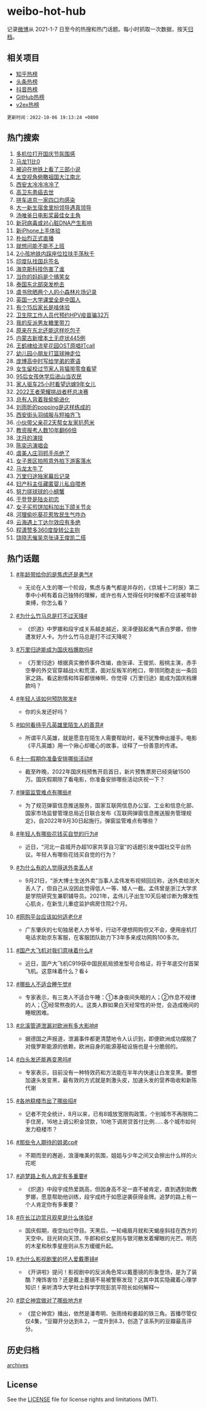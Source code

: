 # weibo-hot-hub

记录[微博](https://www.weibo.com)从 2021-1-7 日至今的热搜和热门话题。每小时抓取一次数据，按天[归档](archives)。

## 相关项目

- [知乎热榜](https://github.com/lonnyzhang423/zhihu-hot-hub)
- [头条热榜](https://github.com/lonnyzhang423/toutiao-hot-hub)
- [抖音热榜](https://github.com/lonnyzhang423/douyin-hot-hub)
- [GitHub热榜](https://github.com/lonnyzhang423/github-hot-hub)
- [v2ex热榜](https://github.com/lonnyzhang423/v2ex-hot-hub)


`更新时间：2022-10-06 19:13:24 +0800`

## 热门搜索

1. [多机位打开国庆节氛围感](https://m.weibo.cn/search?containerid=100103type%3D1%26t%3D10%26q%3D%23%E5%A4%9A%E6%9C%BA%E4%BD%8D%E6%89%93%E5%BC%80%E5%9B%BD%E5%BA%86%E8%8A%82%E6%B0%9B%E5%9B%B4%E6%84%9F%23&stream_entry_id=51&isnewpage=1&extparam=seat%3D1%26filter_type%3Drealtimehot%26pos%3D0%26cate%3D10103%26dgr%3D0%26c_type%3D51%26display_time%3D1665054802%26pre_seqid%3D1665054802340013741194&luicode=10000011&lfid=106003type%253D25%2526t%253D3%2526disable_hot%253D1%2526filter_type%253Drealtimehot)
1. [马龙11比0](https://m.weibo.cn/search?containerid=100103type%3D1%26t%3D10%26q%3D%23%E9%A9%AC%E9%BE%9911%E6%AF%940%23&stream_entry_id=31&isnewpage=1&extparam=seat%3D1%26filter_type%3Drealtimehot%26c_type%3D31%26cate%3D0%26flag%3D0%26realpos%3D1%26dgr%3D0%26pos%3D0%26q%3D%2523%25E9%25A9%25AC%25E9%25BE%259911%25E6%25AF%25940%2523%26band_rank%3D1%26lcate%3D5001%26display_time%3D1665054802%26pre_seqid%3D1665054802340013741194&luicode=10000011&lfid=106003type%253D25%2526t%253D3%2526disable_hot%253D1%2526filter_type%253Drealtimehot)
1. [被迫在地铁上看了三部小说](https://m.weibo.cn/search?containerid=100103type%3D1%26t%3D10%26q%3D%23%E8%A2%AB%E8%BF%AB%E5%9C%A8%E5%9C%B0%E9%93%81%E4%B8%8A%E7%9C%8B%E4%BA%86%E4%B8%89%E9%83%A8%E5%B0%8F%E8%AF%B4%23&stream_entry_id=31&isnewpage=1&extparam=seat%3D1%26filter_type%3Drealtimehot%26c_type%3D31%26cate%3D0%26flag%3D0%26realpos%3D2%26dgr%3D0%26pos%3D1%26q%3D%2523%25E8%25A2%25AB%25E8%25BF%25AB%25E5%259C%25A8%25E5%259C%25B0%25E9%2593%2581%25E4%25B8%258A%25E7%259C%258B%25E4%25BA%2586%25E4%25B8%2589%25E9%2583%25A8%25E5%25B0%258F%25E8%25AF%25B4%2523%26band_rank%3D2%26lcate%3D5001%26display_time%3D1665054802%26pre_seqid%3D1665054802340013741194&luicode=10000011&lfid=106003type%253D25%2526t%253D3%2526disable_hot%253D1%2526filter_type%253Drealtimehot)
1. [太空视角俯瞰祖国大江南北](https://m.weibo.cn/search?containerid=100103type%3D1%26t%3D10%26q%3D%23%E5%A4%AA%E7%A9%BA%E8%A7%86%E8%A7%92%E4%BF%AF%E7%9E%B0%E7%A5%96%E5%9B%BD%E5%A4%A7%E6%B1%9F%E5%8D%97%E5%8C%97%23&stream_entry_id=31&isnewpage=1&extparam=seat%3D1%26filter_type%3Drealtimehot%26c_type%3D31%26cate%3D0%26flag%3D0%26realpos%3D3%26dgr%3D0%26pos%3D2%26q%3D%2523%25E5%25A4%25AA%25E7%25A9%25BA%25E8%25A7%2586%25E8%25A7%2592%25E4%25BF%25AF%25E7%259E%25B0%25E7%25A5%2596%25E5%259B%25BD%25E5%25A4%25A7%25E6%25B1%259F%25E5%258D%2597%25E5%258C%2597%2523%26band_rank%3D3%26lcate%3D5001%26display_time%3D1665054802%26pre_seqid%3D1665054802340013741194&luicode=10000011&lfid=106003type%253D25%2526t%253D3%2526disable_hot%253D1%2526filter_type%253Drealtimehot)
1. [西安太冷冷冷冷了](https://m.weibo.cn/search?containerid=100103type%3D1%26t%3D10%26q%3D%23%E8%A5%BF%E5%AE%89%E5%A4%AA%E5%86%B7%E5%86%B7%E5%86%B7%E5%86%B7%E4%BA%86%23&stream_entry_id=31&isnewpage=1&extparam=seat%3D1%26filter_type%3Drealtimehot%26c_type%3D31%26cate%3D0%26flag%3D0%26realpos%3D4%26dgr%3D0%26pos%3D3%26q%3D%2523%25E8%25A5%25BF%25E5%25AE%2589%25E5%25A4%25AA%25E5%2586%25B7%25E5%2586%25B7%25E5%2586%25B7%25E5%2586%25B7%25E4%25BA%2586%2523%26band_rank%3D4%26lcate%3D5001%26display_time%3D1665054802%26pre_seqid%3D1665054802340013741194&luicode=10000011&lfid=106003type%253D25%2526t%253D3%2526disable_hot%253D1%2526filter_type%253Drealtimehot)
1. [高卫东患癌去世](https://m.weibo.cn/search?containerid=100103type%3D1%26t%3D10%26q%3D%23%E9%AB%98%E5%8D%AB%E4%B8%9C%E6%82%A3%E7%99%8C%E5%8E%BB%E4%B8%96%23&stream_entry_id=31&isnewpage=1&extparam=seat%3D1%26filter_type%3Drealtimehot%26c_type%3D31%26cate%3D0%26flag%3D1%26realpos%3D5%26dgr%3D0%26pos%3D4%26q%3D%2523%25E9%25AB%2598%25E5%258D%25AB%25E4%25B8%259C%25E6%2582%25A3%25E7%2599%258C%25E5%258E%25BB%25E4%25B8%2596%2523%26band_rank%3D5%26lcate%3D5001%26display_time%3D1665054802%26pre_seqid%3D1665054802340013741194&luicode=10000011&lfid=106003type%253D25%2526t%253D3%2526disable_hot%253D1%2526filter_type%253Drealtimehot)
1. [拼车进京一家四口均感染](https://m.weibo.cn/search?containerid=100103type%3D1%26t%3D10%26q%3D%23%E6%8B%BC%E8%BD%A6%E8%BF%9B%E4%BA%AC%E4%B8%80%E5%AE%B6%E5%9B%9B%E5%8F%A3%E5%9D%87%E6%84%9F%E6%9F%93%23&stream_entry_id=31&isnewpage=1&extparam=seat%3D1%26filter_type%3Drealtimehot%26c_type%3D31%26cate%3D0%26flag%3D0%26realpos%3D6%26dgr%3D0%26pos%3D5%26q%3D%2523%25E6%258B%25BC%25E8%25BD%25A6%25E8%25BF%259B%25E4%25BA%25AC%25E4%25B8%2580%25E5%25AE%25B6%25E5%259B%259B%25E5%258F%25A3%25E5%259D%2587%25E6%2584%259F%25E6%259F%2593%2523%26band_rank%3D6%26lcate%3D5001%26display_time%3D1665054802%26pre_seqid%3D1665054802340013741194&luicode=10000011&lfid=106003type%253D25%2526t%253D3%2526disable_hot%253D1%2526filter_type%253Drealtimehot)
1. [大一新生宿舍里扮领导遇真领导](https://m.weibo.cn/search?containerid=100103type%3D1%26t%3D10%26q%3D%23%E5%A4%A7%E4%B8%80%E6%96%B0%E7%94%9F%E5%AE%BF%E8%88%8D%E9%87%8C%E6%89%AE%E9%A2%86%E5%AF%BC%E9%81%87%E7%9C%9F%E9%A2%86%E5%AF%BC%23&stream_entry_id=31&isnewpage=1&extparam=seat%3D1%26filter_type%3Drealtimehot%26c_type%3D31%26cate%3D0%26flag%3D0%26realpos%3D7%26dgr%3D0%26pos%3D6%26q%3D%2523%25E5%25A4%25A7%25E4%25B8%2580%25E6%2596%25B0%25E7%2594%259F%25E5%25AE%25BF%25E8%2588%258D%25E9%2587%258C%25E6%2589%25AE%25E9%25A2%2586%25E5%25AF%25BC%25E9%2581%2587%25E7%259C%259F%25E9%25A2%2586%25E5%25AF%25BC%2523%26band_rank%3D7%26lcate%3D5001%26display_time%3D1665054802%26pre_seqid%3D1665054802340013741194&luicode=10000011&lfid=106003type%253D25%2526t%253D3%2526disable_hot%253D1%2526filter_type%253Drealtimehot)
1. [汤唯釜日电影奖最佳女主角](https://m.weibo.cn/search?containerid=100103type%3D1%26t%3D10%26q%3D%23%E6%B1%A4%E5%94%AF%E9%87%9C%E6%97%A5%E7%94%B5%E5%BD%B1%E5%A5%96%E6%9C%80%E4%BD%B3%E5%A5%B3%E4%B8%BB%E8%A7%92%23&stream_entry_id=31&isnewpage=1&extparam=seat%3D1%26filter_type%3Drealtimehot%26c_type%3D31%26cate%3D0%26flag%3D1%26realpos%3D8%26dgr%3D0%26pos%3D7%26q%3D%2523%25E6%25B1%25A4%25E5%2594%25AF%25E9%2587%259C%25E6%2597%25A5%25E7%2594%25B5%25E5%25BD%25B1%25E5%25A5%2596%25E6%259C%2580%25E4%25BD%25B3%25E5%25A5%25B3%25E4%25B8%25BB%25E8%25A7%2592%2523%26band_rank%3D8%26lcate%3D5001%26display_time%3D1665054802%26pre_seqid%3D1665054802340013741194&luicode=10000011&lfid=106003type%253D25%2526t%253D3%2526disable_hot%253D1%2526filter_type%253Drealtimehot)
1. [新冠病毒或对心脏DNA产生影响](https://m.weibo.cn/search?containerid=100103type%3D1%26t%3D10%26q%3D%23%E6%96%B0%E5%86%A0%E7%97%85%E6%AF%92%E6%88%96%E5%AF%B9%E5%BF%83%E8%84%8FDNA%E4%BA%A7%E7%94%9F%E5%BD%B1%E5%93%8D%23&stream_entry_id=31&isnewpage=1&extparam=seat%3D1%26filter_type%3Drealtimehot%26c_type%3D31%26cate%3D0%26flag%3D2%26realpos%3D9%26dgr%3D0%26pos%3D8%26q%3D%2523%25E6%2596%25B0%25E5%2586%25A0%25E7%2597%2585%25E6%25AF%2592%25E6%2588%2596%25E5%25AF%25B9%25E5%25BF%2583%25E8%2584%258FDNA%25E4%25BA%25A7%25E7%2594%259F%25E5%25BD%25B1%25E5%2593%258D%2523%26band_rank%3D9%26lcate%3D5001%26display_time%3D1665054802%26pre_seqid%3D1665054802340013741194&luicode=10000011&lfid=106003type%253D25%2526t%253D3%2526disable_hot%253D1%2526filter_type%253Drealtimehot)
1. [新iPhone上手体验](https://m.weibo.cn/search?containerid=100103type%3D1%26t%3D10%26q%3D%E6%96%B0iPhone%E4%B8%8A%E6%89%8B%E4%BD%93%E9%AA%8C&stream_entry_id=31&isnewpage=1&extparam=seat%3D1%26filter_type%3Drealtimehot%26c_type%3D31%26cate%3D0%26flag%3D0%26realpos%3D10%26dgr%3D0%26pos%3D9%26q%3D%25E6%2596%25B0iPhone%25E4%25B8%258A%25E6%2589%258B%25E4%25BD%2593%25E9%25AA%258C%26band_rank%3D10%26lcate%3D5001%26display_time%3D1665054802%26pre_seqid%3D1665054802340013741194&luicode=10000011&lfid=106003type%253D25%2526t%253D3%2526disable_hot%253D1%2526filter_type%253Drealtimehot)
1. [朴灿烈正式直播](https://m.weibo.cn/search?containerid=100103type%3D1%26t%3D10%26q%3D%23%E6%9C%B4%E7%81%BF%E7%83%88%E6%AD%A3%E5%BC%8F%E7%9B%B4%E6%92%AD%23&stream_entry_id=31&isnewpage=1&extparam=seat%3D1%26filter_type%3Drealtimehot%26c_type%3D31%26cate%3D0%26flag%3D1%26realpos%3D11%26dgr%3D0%26pos%3D10%26q%3D%2523%25E6%259C%25B4%25E7%2581%25BF%25E7%2583%2588%25E6%25AD%25A3%25E5%25BC%258F%25E7%259B%25B4%25E6%2592%25AD%2523%26band_rank%3D11%26lcate%3D5001%26display_time%3D1665054802%26pre_seqid%3D1665054802340013741194&luicode=10000011&lfid=106003type%253D25%2526t%253D3%2526disable_hot%253D1%2526filter_type%253Drealtimehot)
1. [就想问能不能不上班](https://m.weibo.cn/search?containerid=100103type%3D1%26t%3D10%26q%3D%23%E5%B0%B1%E6%83%B3%E9%97%AE%E8%83%BD%E4%B8%8D%E8%83%BD%E4%B8%8D%E4%B8%8A%E7%8F%AD%23&stream_entry_id=31&isnewpage=1&extparam=seat%3D1%26filter_type%3Drealtimehot%26c_type%3D31%26cate%3D0%26flag%3D1%26realpos%3D12%26dgr%3D0%26pos%3D11%26q%3D%2523%25E5%25B0%25B1%25E6%2583%25B3%25E9%2597%25AE%25E8%2583%25BD%25E4%25B8%258D%25E8%2583%25BD%25E4%25B8%258D%25E4%25B8%258A%25E7%258F%25AD%2523%26band_rank%3D12%26lcate%3D5001%26display_time%3D1665054802%26pre_seqid%3D1665054802340013741194&luicode=10000011&lfid=106003type%253D25%2526t%253D3%2526disable_hot%253D1%2526filter_type%253Drealtimehot)
1. [2小孩地铁内踩座位拉扶手荡秋千](https://m.weibo.cn/search?containerid=100103type%3D1%26t%3D10%26q%3D%232%E5%B0%8F%E5%AD%A9%E5%9C%B0%E9%93%81%E5%86%85%E8%B8%A9%E5%BA%A7%E4%BD%8D%E6%8B%89%E6%89%B6%E6%89%8B%E8%8D%A1%E7%A7%8B%E5%8D%83%23&stream_entry_id=31&isnewpage=1&extparam=seat%3D1%26filter_type%3Drealtimehot%26c_type%3D31%26cate%3D0%26flag%3D1%26realpos%3D13%26dgr%3D0%26pos%3D12%26q%3D%25232%25E5%25B0%258F%25E5%25AD%25A9%25E5%259C%25B0%25E9%2593%2581%25E5%2586%2585%25E8%25B8%25A9%25E5%25BA%25A7%25E4%25BD%258D%25E6%258B%2589%25E6%2589%25B6%25E6%2589%258B%25E8%258D%25A1%25E7%25A7%258B%25E5%258D%2583%2523%26band_rank%3D13%26lcate%3D5001%26display_time%3D1665054802%26pre_seqid%3D1665054802340013741194&luicode=10000011&lfid=106003type%253D25%2526t%253D3%2526disable_hot%253D1%2526filter_type%253Drealtimehot)
1. [印度队找国乒签名](https://m.weibo.cn/search?containerid=100103type%3D1%26t%3D10%26q%3D%23%E5%8D%B0%E5%BA%A6%E9%98%9F%E6%89%BE%E5%9B%BD%E4%B9%92%E7%AD%BE%E5%90%8D%23&stream_entry_id=31&isnewpage=1&extparam=seat%3D1%26filter_type%3Drealtimehot%26c_type%3D31%26cate%3D0%26flag%3D0%26realpos%3D14%26dgr%3D0%26pos%3D13%26q%3D%2523%25E5%258D%25B0%25E5%25BA%25A6%25E9%2598%259F%25E6%2589%25BE%25E5%259B%25BD%25E4%25B9%2592%25E7%25AD%25BE%25E5%2590%258D%2523%26band_rank%3D14%26lcate%3D5001%26display_time%3D1665054802%26pre_seqid%3D1665054802340013741194&luicode=10000011&lfid=106003type%253D25%2526t%253D3%2526disable_hot%253D1%2526filter_type%253Drealtimehot)
1. [海克斯科技伤害了谁](https://m.weibo.cn/search?containerid=100103type%3D1%26t%3D10%26q%3D%23%E6%B5%B7%E5%85%8B%E6%96%AF%E7%A7%91%E6%8A%80%E4%BC%A4%E5%AE%B3%E4%BA%86%E8%B0%81%23&stream_entry_id=31&isnewpage=1&extparam=seat%3D1%26filter_type%3Drealtimehot%26c_type%3D31%26cate%3D0%26flag%3D0%26realpos%3D15%26dgr%3D0%26pos%3D14%26q%3D%2523%25E6%25B5%25B7%25E5%2585%258B%25E6%2596%25AF%25E7%25A7%2591%25E6%258A%2580%25E4%25BC%25A4%25E5%25AE%25B3%25E4%25BA%2586%25E8%25B0%2581%2523%26band_rank%3D15%26lcate%3D5001%26display_time%3D1665054802%26pre_seqid%3D1665054802340013741194&luicode=10000011&lfid=106003type%253D25%2526t%253D3%2526disable_hot%253D1%2526filter_type%253Drealtimehot)
1. [当你的妈妈是个搞笑女](https://m.weibo.cn/search?containerid=100103type%3D1%26t%3D10%26q%3D%23%E5%BD%93%E4%BD%A0%E7%9A%84%E5%A6%88%E5%A6%88%E6%98%AF%E4%B8%AA%E6%90%9E%E7%AC%91%E5%A5%B3%23&stream_entry_id=31&isnewpage=1&extparam=seat%3D1%26filter_type%3Drealtimehot%26c_type%3D31%26cate%3D0%26flag%3D1%26realpos%3D16%26dgr%3D0%26pos%3D15%26q%3D%2523%25E5%25BD%2593%25E4%25BD%25A0%25E7%259A%2584%25E5%25A6%2588%25E5%25A6%2588%25E6%2598%25AF%25E4%25B8%25AA%25E6%2590%259E%25E7%25AC%2591%25E5%25A5%25B3%2523%26band_rank%3D16%26lcate%3D5001%26display_time%3D1665054802%26pre_seqid%3D1665054802340013741194&luicode=10000011&lfid=106003type%253D25%2526t%253D3%2526disable_hot%253D1%2526filter_type%253Drealtimehot)
1. [泰国东北部突发枪击](https://m.weibo.cn/search?containerid=100103type%3D1%26t%3D10%26q%3D%23%E6%B3%B0%E5%9B%BD%E4%B8%9C%E5%8C%97%E9%83%A8%E7%AA%81%E5%8F%91%E6%9E%AA%E5%87%BB%23&stream_entry_id=31&isnewpage=1&extparam=seat%3D1%26filter_type%3Drealtimehot%26c_type%3D31%26cate%3D0%26flag%3D0%26realpos%3D17%26dgr%3D0%26pos%3D16%26q%3D%2523%25E6%25B3%25B0%25E5%259B%25BD%25E4%25B8%259C%25E5%258C%2597%25E9%2583%25A8%25E7%25AA%2581%25E5%258F%2591%25E6%259E%25AA%25E5%2587%25BB%2523%26band_rank%3D17%26lcate%3D5001%26display_time%3D1665054802%26pre_seqid%3D1665054802340013741194&luicode=10000011&lfid=106003type%253D25%2526t%253D3%2526disable_hot%253D1%2526filter_type%253Drealtimehot)
1. [虞书欣晒两个人的小森林片场记录](https://m.weibo.cn/search?containerid=100103type%3D1%26t%3D10%26q%3D%23%E8%99%9E%E4%B9%A6%E6%AC%A3%E6%99%92%E4%B8%A4%E4%B8%AA%E4%BA%BA%E7%9A%84%E5%B0%8F%E6%A3%AE%E6%9E%97%E7%89%87%E5%9C%BA%E8%AE%B0%E5%BD%95%23&stream_entry_id=31&isnewpage=1&extparam=seat%3D1%26filter_type%3Drealtimehot%26c_type%3D31%26cate%3D0%26flag%3D0%26realpos%3D18%26dgr%3D0%26pos%3D17%26q%3D%2523%25E8%2599%259E%25E4%25B9%25A6%25E6%25AC%25A3%25E6%2599%2592%25E4%25B8%25A4%25E4%25B8%25AA%25E4%25BA%25BA%25E7%259A%2584%25E5%25B0%258F%25E6%25A3%25AE%25E6%259E%2597%25E7%2589%2587%25E5%259C%25BA%25E8%25AE%25B0%25E5%25BD%2595%2523%26band_rank%3D18%26lcate%3D5001%26display_time%3D1665054802%26pre_seqid%3D1665054802340013741194&luicode=10000011&lfid=106003type%253D25%2526t%253D3%2526disable_hot%253D1%2526filter_type%253Drealtimehot)
1. [英国一大学课堂全是中国人](https://m.weibo.cn/search?containerid=100103type%3D1%26t%3D10%26q%3D%23%E8%8B%B1%E5%9B%BD%E4%B8%80%E5%A4%A7%E5%AD%A6%E8%AF%BE%E5%A0%82%E5%85%A8%E6%98%AF%E4%B8%AD%E5%9B%BD%E4%BA%BA%23&stream_entry_id=31&isnewpage=1&extparam=seat%3D1%26filter_type%3Drealtimehot%26c_type%3D31%26cate%3D0%26flag%3D0%26realpos%3D19%26dgr%3D0%26pos%3D18%26q%3D%2523%25E8%258B%25B1%25E5%259B%25BD%25E4%25B8%2580%25E5%25A4%25A7%25E5%25AD%25A6%25E8%25AF%25BE%25E5%25A0%2582%25E5%2585%25A8%25E6%2598%25AF%25E4%25B8%25AD%25E5%259B%25BD%25E4%25BA%25BA%2523%26band_rank%3D19%26lcate%3D5001%26display_time%3D1665054802%26pre_seqid%3D1665054802340013741194&luicode=10000011&lfid=106003type%253D25%2526t%253D3%2526disable_hot%253D1%2526filter_type%253Drealtimehot)
1. [有个15后家长是啥体验](https://m.weibo.cn/search?containerid=100103type%3D1%26t%3D10%26q%3D%23%E6%9C%89%E4%B8%AA15%E5%90%8E%E5%AE%B6%E9%95%BF%E6%98%AF%E5%95%A5%E4%BD%93%E9%AA%8C%23&stream_entry_id=31&isnewpage=1&extparam=seat%3D1%26filter_type%3Drealtimehot%26c_type%3D31%26cate%3D0%26flag%3D0%26realpos%3D20%26dgr%3D0%26pos%3D19%26q%3D%2523%25E6%259C%2589%25E4%25B8%25AA15%25E5%2590%258E%25E5%25AE%25B6%25E9%2595%25BF%25E6%2598%25AF%25E5%2595%25A5%25E4%25BD%2593%25E9%25AA%258C%2523%26band_rank%3D20%26lcate%3D5001%26display_time%3D1665054802%26pre_seqid%3D1665054802340013741194&luicode=10000011&lfid=106003type%253D25%2526t%253D3%2526disable_hot%253D1%2526filter_type%253Drealtimehot)
1. [卫生院工作人员代预约HPV疫苗骗32万](https://m.weibo.cn/search?containerid=100103type%3D1%26t%3D10%26q%3D%23%E5%8D%AB%E7%94%9F%E9%99%A2%E5%B7%A5%E4%BD%9C%E4%BA%BA%E5%91%98%E4%BB%A3%E9%A2%84%E7%BA%A6HPV%E7%96%AB%E8%8B%97%E9%AA%9732%E4%B8%87%23&stream_entry_id=31&isnewpage=1&extparam=seat%3D1%26filter_type%3Drealtimehot%26c_type%3D31%26cate%3D0%26flag%3D1%26realpos%3D21%26dgr%3D0%26pos%3D20%26q%3D%2523%25E5%258D%25AB%25E7%2594%259F%25E9%2599%25A2%25E5%25B7%25A5%25E4%25BD%259C%25E4%25BA%25BA%25E5%2591%2598%25E4%25BB%25A3%25E9%25A2%2584%25E7%25BA%25A6HPV%25E7%2596%25AB%25E8%258B%2597%25E9%25AA%259732%25E4%25B8%2587%2523%26band_rank%3D21%26lcate%3D5001%26display_time%3D1665054802%26pre_seqid%3D1665054802340013741194&luicode=10000011&lfid=106003type%253D25%2526t%253D3%2526disable_hot%253D1%2526filter_type%253Drealtimehot)
1. [我的反派男友糖里带刀](https://m.weibo.cn/search?containerid=100103type%3D1%26t%3D10%26q%3D%23%E6%88%91%E7%9A%84%E5%8F%8D%E6%B4%BE%E7%94%B7%E5%8F%8B%E7%B3%96%E9%87%8C%E5%B8%A6%E5%88%80%23&stream_entry_id=31&isnewpage=1&extparam=seat%3D1%26filter_type%3Drealtimehot%26c_type%3D31%26cate%3D0%26flag%3D1%26realpos%3D22%26dgr%3D0%26pos%3D21%26q%3D%2523%25E6%2588%2591%25E7%259A%2584%25E5%258F%258D%25E6%25B4%25BE%25E7%2594%25B7%25E5%258F%258B%25E7%25B3%2596%25E9%2587%258C%25E5%25B8%25A6%25E5%2588%2580%2523%26band_rank%3D22%26lcate%3D5001%26display_time%3D1665054802%26pre_seqid%3D1665054802340013741194&luicode=10000011&lfid=106003type%253D25%2526t%253D3%2526disable_hot%253D1%2526filter_type%253Drealtimehot)
1. [原来在东北还能这样吃包子](https://m.weibo.cn/search?containerid=100103type%3D1%26t%3D10%26q%3D%23%E5%8E%9F%E6%9D%A5%E5%9C%A8%E4%B8%9C%E5%8C%97%E8%BF%98%E8%83%BD%E8%BF%99%E6%A0%B7%E5%90%83%E5%8C%85%E5%AD%90%23&stream_entry_id=31&isnewpage=1&extparam=seat%3D1%26filter_type%3Drealtimehot%26c_type%3D31%26cate%3D0%26flag%3D1%26realpos%3D23%26dgr%3D0%26pos%3D22%26q%3D%2523%25E5%258E%259F%25E6%259D%25A5%25E5%259C%25A8%25E4%25B8%259C%25E5%258C%2597%25E8%25BF%2598%25E8%2583%25BD%25E8%25BF%2599%25E6%25A0%25B7%25E5%2590%2583%25E5%258C%2585%25E5%25AD%2590%2523%26band_rank%3D23%26lcate%3D5001%26display_time%3D1665054802%26pre_seqid%3D1665054802340013741194&luicode=10000011&lfid=106003type%253D25%2526t%253D3%2526disable_hot%253D1%2526filter_type%253Drealtimehot)
1. [内蒙古新增本土无症状445例](https://m.weibo.cn/search?containerid=100103type%3D1%26t%3D10%26q%3D%23%E5%86%85%E8%92%99%E5%8F%A4%E6%96%B0%E5%A2%9E%E6%9C%AC%E5%9C%9F%E6%97%A0%E7%97%87%E7%8A%B6445%E4%BE%8B%23&stream_entry_id=31&isnewpage=1&extparam=seat%3D1%26filter_type%3Drealtimehot%26c_type%3D31%26cate%3D0%26flag%3D0%26realpos%3D24%26dgr%3D0%26pos%3D23%26q%3D%2523%25E5%2586%2585%25E8%2592%2599%25E5%258F%25A4%25E6%2596%25B0%25E5%25A2%259E%25E6%259C%25AC%25E5%259C%259F%25E6%2597%25A0%25E7%2597%2587%25E7%258A%25B6445%25E4%25BE%258B%2523%26band_rank%3D24%26lcate%3D5001%26display_time%3D1665054802%26pre_seqid%3D1665054802340013741194&luicode=10000011&lfid=106003type%253D25%2526t%253D3%2526disable_hot%253D1%2526filter_type%253Drealtimehot)
1. [王鹤棣给流星花园OST原唱打call](https://m.weibo.cn/search?containerid=100103type%3D1%26t%3D10%26q%3D%23%E7%8E%8B%E9%B9%A4%E6%A3%A3%E7%BB%99%E6%B5%81%E6%98%9F%E8%8A%B1%E5%9B%ADOST%E5%8E%9F%E5%94%B1%E6%89%93call%23&stream_entry_id=31&isnewpage=1&extparam=seat%3D1%26filter_type%3Drealtimehot%26c_type%3D31%26cate%3D0%26flag%3D0%26realpos%3D25%26dgr%3D0%26pos%3D24%26q%3D%2523%25E7%258E%258B%25E9%25B9%25A4%25E6%25A3%25A3%25E7%25BB%2599%25E6%25B5%2581%25E6%2598%259F%25E8%258A%25B1%25E5%259B%25ADOST%25E5%258E%259F%25E5%2594%25B1%25E6%2589%2593call%2523%26band_rank%3D25%26lcate%3D5001%26display_time%3D1665054802%26pre_seqid%3D1665054802340013741194&luicode=10000011&lfid=106003type%253D25%2526t%253D3%2526disable_hot%253D1%2526filter_type%253Drealtimehot)
1. [幼儿园小朋友打篮球神走位](https://m.weibo.cn/search?containerid=100103type%3D1%26t%3D10%26q%3D%23%E5%B9%BC%E5%84%BF%E5%9B%AD%E5%B0%8F%E6%9C%8B%E5%8F%8B%E6%89%93%E7%AF%AE%E7%90%83%E7%A5%9E%E8%B5%B0%E4%BD%8D%23&stream_entry_id=31&isnewpage=1&extparam=seat%3D1%26filter_type%3Drealtimehot%26c_type%3D31%26cate%3D0%26flag%3D1%26realpos%3D26%26dgr%3D0%26pos%3D25%26q%3D%2523%25E5%25B9%25BC%25E5%2584%25BF%25E5%259B%25AD%25E5%25B0%258F%25E6%259C%258B%25E5%258F%258B%25E6%2589%2593%25E7%25AF%25AE%25E7%2590%2583%25E7%25A5%259E%25E8%25B5%25B0%25E4%25BD%258D%2523%26band_rank%3D26%26lcate%3D5001%26display_time%3D1665054802%26pre_seqid%3D1665054802340013741194&luicode=10000011&lfid=106003type%253D25%2526t%253D3%2526disable_hot%253D1%2526filter_type%253Drealtimehot)
1. [庞博高中时写给学弟的寄语](https://m.weibo.cn/search?containerid=100103type%3D1%26t%3D10%26q%3D%23%E5%BA%9E%E5%8D%9A%E9%AB%98%E4%B8%AD%E6%97%B6%E5%86%99%E7%BB%99%E5%AD%A6%E5%BC%9F%E7%9A%84%E5%AF%84%E8%AF%AD%23&stream_entry_id=31&isnewpage=1&extparam=seat%3D1%26filter_type%3Drealtimehot%26c_type%3D31%26cate%3D0%26flag%3D0%26realpos%3D27%26dgr%3D0%26pos%3D26%26q%3D%2523%25E5%25BA%259E%25E5%258D%259A%25E9%25AB%2598%25E4%25B8%25AD%25E6%2597%25B6%25E5%2586%2599%25E7%25BB%2599%25E5%25AD%25A6%25E5%25BC%259F%25E7%259A%2584%25E5%25AF%2584%25E8%25AF%25AD%2523%26band_rank%3D27%26lcate%3D5001%26display_time%3D1665054802%26pre_seqid%3D1665054802340013741194&luicode=10000011&lfid=106003type%253D25%2526t%253D3%2526disable_hot%253D1%2526filter_type%253Drealtimehot)
1. [女生留校过节家人背猫带零食看望](https://m.weibo.cn/search?containerid=100103type%3D1%26t%3D10%26q%3D%23%E5%A5%B3%E7%94%9F%E7%95%99%E6%A0%A1%E8%BF%87%E8%8A%82%E5%AE%B6%E4%BA%BA%E8%83%8C%E7%8C%AB%E5%B8%A6%E9%9B%B6%E9%A3%9F%E7%9C%8B%E6%9C%9B%23&stream_entry_id=31&isnewpage=1&extparam=seat%3D1%26filter_type%3Drealtimehot%26c_type%3D31%26cate%3D0%26flag%3D0%26realpos%3D28%26dgr%3D0%26pos%3D27%26q%3D%2523%25E5%25A5%25B3%25E7%2594%259F%25E7%2595%2599%25E6%25A0%25A1%25E8%25BF%2587%25E8%258A%2582%25E5%25AE%25B6%25E4%25BA%25BA%25E8%2583%258C%25E7%258C%25AB%25E5%25B8%25A6%25E9%259B%25B6%25E9%25A3%259F%25E7%259C%258B%25E6%259C%259B%2523%26band_rank%3D28%26lcate%3D5001%26display_time%3D1665054802%26pre_seqid%3D1665054802340013741194&luicode=10000011&lfid=106003type%253D25%2526t%253D3%2526disable_hot%253D1%2526filter_type%253Drealtimehot)
1. [95后女孩休学后进山当农民](https://m.weibo.cn/search?containerid=100103type%3D1%26t%3D10%26q%3D%2395%E5%90%8E%E5%A5%B3%E5%AD%A9%E4%BC%91%E5%AD%A6%E5%90%8E%E8%BF%9B%E5%B1%B1%E5%BD%93%E5%86%9C%E6%B0%91%23&stream_entry_id=31&isnewpage=1&extparam=seat%3D1%26filter_type%3Drealtimehot%26c_type%3D31%26cate%3D0%26flag%3D0%26realpos%3D29%26dgr%3D0%26pos%3D28%26q%3D%252395%25E5%2590%258E%25E5%25A5%25B3%25E5%25AD%25A9%25E4%25BC%2591%25E5%25AD%25A6%25E5%2590%258E%25E8%25BF%259B%25E5%25B1%25B1%25E5%25BD%2593%25E5%2586%259C%25E6%25B0%2591%2523%26band_rank%3D29%26lcate%3D5001%26display_time%3D1665054802%26pre_seqid%3D1665054802340013741194&luicode=10000011&lfid=106003type%253D25%2526t%253D3%2526disable_hot%253D1%2526filter_type%253Drealtimehot)
1. [家人驱车25小时看望远嫁9年女儿](https://m.weibo.cn/search?containerid=100103type%3D1%26t%3D10%26q%3D%23%E5%AE%B6%E4%BA%BA%E9%A9%B1%E8%BD%A625%E5%B0%8F%E6%97%B6%E7%9C%8B%E6%9C%9B%E8%BF%9C%E5%AB%819%E5%B9%B4%E5%A5%B3%E5%84%BF%23&stream_entry_id=31&isnewpage=1&extparam=seat%3D1%26filter_type%3Drealtimehot%26c_type%3D31%26cate%3D0%26flag%3D1%26realpos%3D30%26dgr%3D0%26pos%3D29%26q%3D%2523%25E5%25AE%25B6%25E4%25BA%25BA%25E9%25A9%25B1%25E8%25BD%25A625%25E5%25B0%258F%25E6%2597%25B6%25E7%259C%258B%25E6%259C%259B%25E8%25BF%259C%25E5%25AB%25819%25E5%25B9%25B4%25E5%25A5%25B3%25E5%2584%25BF%2523%26band_rank%3D30%26lcate%3D5001%26display_time%3D1665054802%26pre_seqid%3D1665054802340013741194&luicode=10000011&lfid=106003type%253D25%2526t%253D3%2526disable_hot%253D1%2526filter_type%253Drealtimehot)
1. [2022王者荣耀挑战者杯总决赛](https://m.weibo.cn/search?containerid=100103type%3D1%26t%3D10%26q%3D%232022%E7%8E%8B%E8%80%85%E8%8D%A3%E8%80%80%E6%8C%91%E6%88%98%E8%80%85%E6%9D%AF%E6%80%BB%E5%86%B3%E8%B5%9B%23&stream_entry_id=31&isnewpage=1&extparam=seat%3D1%26filter_type%3Drealtimehot%26c_type%3D31%26cate%3D0%26flag%3D0%26realpos%3D31%26dgr%3D0%26pos%3D30%26q%3D%25232022%25E7%258E%258B%25E8%2580%2585%25E8%258D%25A3%25E8%2580%2580%25E6%258C%2591%25E6%2588%2598%25E8%2580%2585%25E6%259D%25AF%25E6%2580%25BB%25E5%2586%25B3%25E8%25B5%259B%2523%26band_rank%3D31%26lcate%3D5001%26display_time%3D1665054802%26pre_seqid%3D1665054802340013741194&luicode=10000011&lfid=106003type%253D25%2526t%253D3%2526disable_hot%253D1%2526filter_type%253Drealtimehot)
1. [总有人背着我偷偷进化](https://m.weibo.cn/search?containerid=100103type%3D1%26t%3D10%26q%3D%23%E6%80%BB%E6%9C%89%E4%BA%BA%E8%83%8C%E7%9D%80%E6%88%91%E5%81%B7%E5%81%B7%E8%BF%9B%E5%8C%96%23&stream_entry_id=31&isnewpage=1&extparam=seat%3D1%26filter_type%3Drealtimehot%26c_type%3D31%26cate%3D0%26flag%3D1%26realpos%3D32%26dgr%3D0%26pos%3D31%26q%3D%2523%25E6%2580%25BB%25E6%259C%2589%25E4%25BA%25BA%25E8%2583%258C%25E7%259D%2580%25E6%2588%2591%25E5%2581%25B7%25E5%2581%25B7%25E8%25BF%259B%25E5%258C%2596%2523%26band_rank%3D32%26lcate%3D5001%26display_time%3D1665054802%26pre_seqid%3D1665054802340013741194&luicode=10000011&lfid=106003type%253D25%2526t%253D3%2526disable_hot%253D1%2526filter_type%253Drealtimehot)
1. [刘雨昕的popping是这样练成的](https://m.weibo.cn/search?containerid=100103type%3D1%26t%3D10%26q%3D%23%E5%88%98%E9%9B%A8%E6%98%95%E7%9A%84popping%E6%98%AF%E8%BF%99%E6%A0%B7%E7%BB%83%E6%88%90%E7%9A%84%23&stream_entry_id=31&isnewpage=1&extparam=seat%3D1%26filter_type%3Drealtimehot%26c_type%3D31%26cate%3D0%26flag%3D1%26realpos%3D33%26dgr%3D0%26pos%3D32%26q%3D%2523%25E5%2588%2598%25E9%259B%25A8%25E6%2598%2595%25E7%259A%2584popping%25E6%2598%25AF%25E8%25BF%2599%25E6%25A0%25B7%25E7%25BB%2583%25E6%2588%2590%25E7%259A%2584%2523%26band_rank%3D33%26lcate%3D5001%26display_time%3D1665054802%26pre_seqid%3D1665054802340013741194&luicode=10000011&lfid=106003type%253D25%2526t%253D3%2526disable_hot%253D1%2526filter_type%253Drealtimehot)
1. [西安街头羽绒服与短袖齐飞](https://m.weibo.cn/search?containerid=100103type%3D1%26t%3D10%26q%3D%23%E8%A5%BF%E5%AE%89%E8%A1%97%E5%A4%B4%E7%BE%BD%E7%BB%92%E6%9C%8D%E4%B8%8E%E7%9F%AD%E8%A2%96%E9%BD%90%E9%A3%9E%23&stream_entry_id=31&isnewpage=1&extparam=seat%3D1%26filter_type%3Drealtimehot%26c_type%3D31%26cate%3D0%26flag%3D1%26realpos%3D34%26dgr%3D0%26pos%3D33%26q%3D%2523%25E8%25A5%25BF%25E5%25AE%2589%25E8%25A1%2597%25E5%25A4%25B4%25E7%25BE%25BD%25E7%25BB%2592%25E6%259C%258D%25E4%25B8%258E%25E7%259F%25AD%25E8%25A2%2596%25E9%25BD%2590%25E9%25A3%259E%2523%26band_rank%3D34%26lcate%3D5001%26display_time%3D1665054802%26pre_seqid%3D1665054802340013741194&luicode=10000011&lfid=106003type%253D25%2526t%253D3%2526disable_hot%253D1%2526filter_type%253Drealtimehot)
1. [小伙带父亲花2天帮女友家扒苞米](https://m.weibo.cn/search?containerid=100103type%3D1%26t%3D10%26q%3D%23%E5%B0%8F%E4%BC%99%E5%B8%A6%E7%88%B6%E4%BA%B2%E8%8A%B12%E5%A4%A9%E5%B8%AE%E5%A5%B3%E5%8F%8B%E5%AE%B6%E6%89%92%E8%8B%9E%E7%B1%B3%23&stream_entry_id=31&isnewpage=1&extparam=seat%3D1%26filter_type%3Drealtimehot%26c_type%3D31%26cate%3D0%26flag%3D0%26realpos%3D35%26dgr%3D0%26pos%3D34%26q%3D%2523%25E5%25B0%258F%25E4%25BC%2599%25E5%25B8%25A6%25E7%2588%25B6%25E4%25BA%25B2%25E8%258A%25B12%25E5%25A4%25A9%25E5%25B8%25AE%25E5%25A5%25B3%25E5%258F%258B%25E5%25AE%25B6%25E6%2589%2592%25E8%258B%259E%25E7%25B1%25B3%2523%26band_rank%3D35%26lcate%3D5001%26display_time%3D1665054802%26pre_seqid%3D1665054802340013741194&luicode=10000011&lfid=106003type%253D25%2526t%253D3%2526disable_hot%253D1%2526filter_type%253Drealtimehot)
1. [教资报考人数10年翻66倍](https://m.weibo.cn/search?containerid=100103type%3D1%26t%3D10%26q%3D%23%E6%95%99%E8%B5%84%E6%8A%A5%E8%80%83%E4%BA%BA%E6%95%B010%E5%B9%B4%E7%BF%BB66%E5%80%8D%23&stream_entry_id=31&isnewpage=1&extparam=seat%3D1%26filter_type%3Drealtimehot%26c_type%3D31%26cate%3D0%26flag%3D0%26realpos%3D36%26dgr%3D0%26pos%3D35%26q%3D%2523%25E6%2595%2599%25E8%25B5%2584%25E6%258A%25A5%25E8%2580%2583%25E4%25BA%25BA%25E6%2595%25B010%25E5%25B9%25B4%25E7%25BF%25BB66%25E5%2580%258D%2523%26band_rank%3D36%26lcate%3D5001%26display_time%3D1665054802%26pre_seqid%3D1665054802340013741194&luicode=10000011&lfid=106003type%253D25%2526t%253D3%2526disable_hot%253D1%2526filter_type%253Drealtimehot)
1. [沈月的演技](https://m.weibo.cn/search?containerid=100103type%3D1%26t%3D10%26q%3D%23%E6%B2%88%E6%9C%88%E7%9A%84%E6%BC%94%E6%8A%80%23&stream_entry_id=31&isnewpage=1&extparam=seat%3D1%26filter_type%3Drealtimehot%26c_type%3D31%26cate%3D0%26flag%3D0%26realpos%3D37%26dgr%3D0%26pos%3D36%26q%3D%2523%25E6%25B2%2588%25E6%259C%2588%25E7%259A%2584%25E6%25BC%2594%25E6%258A%2580%2523%26band_rank%3D37%26lcate%3D5001%26display_time%3D1665054802%26pre_seqid%3D1665054802340013741194&luicode=10000011&lfid=106003type%253D25%2526t%253D3%2526disable_hot%253D1%2526filter_type%253Drealtimehot)
1. [陈奕迅演唱会](https://m.weibo.cn/search?containerid=100103type%3D1%26t%3D10%26q%3D%23%E9%99%88%E5%A5%95%E8%BF%85%E6%BC%94%E5%94%B1%E4%BC%9A%23&stream_entry_id=31&isnewpage=1&extparam=seat%3D1%26filter_type%3Drealtimehot%26c_type%3D31%26cate%3D0%26flag%3D0%26realpos%3D38%26dgr%3D0%26pos%3D37%26q%3D%2523%25E9%2599%2588%25E5%25A5%2595%25E8%25BF%2585%25E6%25BC%2594%25E5%2594%25B1%25E4%25BC%259A%2523%26band_rank%3D38%26lcate%3D5001%26display_time%3D1665054802%26pre_seqid%3D1665054802340013741194&luicode=10000011&lfid=106003type%253D25%2526t%253D3%2526disable_hot%253D1%2526filter_type%253Drealtimehot)
1. [虞美人庄羽抓手杀绝了](https://m.weibo.cn/search?containerid=100103type%3D1%26t%3D10%26q%3D%23%E8%99%9E%E7%BE%8E%E4%BA%BA%E5%BA%84%E7%BE%BD%E6%8A%93%E6%89%8B%E6%9D%80%E7%BB%9D%E4%BA%86%23&stream_entry_id=31&isnewpage=1&extparam=seat%3D1%26filter_type%3Drealtimehot%26c_type%3D31%26cate%3D0%26flag%3D0%26realpos%3D39%26dgr%3D0%26pos%3D38%26q%3D%2523%25E8%2599%259E%25E7%25BE%258E%25E4%25BA%25BA%25E5%25BA%2584%25E7%25BE%25BD%25E6%258A%2593%25E6%2589%258B%25E6%259D%2580%25E7%25BB%259D%25E4%25BA%2586%2523%26band_rank%3D39%26lcate%3D5001%26display_time%3D1665054802%26pre_seqid%3D1665054802340013741194&luicode=10000011&lfid=106003type%253D25%2526t%253D3%2526disable_hot%253D1%2526filter_type%253Drealtimehot)
1. [女子景区拍照意外拍下游客落水](https://m.weibo.cn/search?containerid=100103type%3D1%26t%3D10%26q%3D%23%E5%A5%B3%E5%AD%90%E6%99%AF%E5%8C%BA%E6%8B%8D%E7%85%A7%E6%84%8F%E5%A4%96%E6%8B%8D%E4%B8%8B%E6%B8%B8%E5%AE%A2%E8%90%BD%E6%B0%B4%23&stream_entry_id=31&isnewpage=1&extparam=seat%3D1%26filter_type%3Drealtimehot%26c_type%3D31%26cate%3D0%26flag%3D0%26realpos%3D40%26dgr%3D0%26pos%3D39%26q%3D%2523%25E5%25A5%25B3%25E5%25AD%2590%25E6%2599%25AF%25E5%258C%25BA%25E6%258B%258D%25E7%2585%25A7%25E6%2584%258F%25E5%25A4%2596%25E6%258B%258D%25E4%25B8%258B%25E6%25B8%25B8%25E5%25AE%25A2%25E8%2590%25BD%25E6%25B0%25B4%2523%26band_rank%3D40%26lcate%3D5001%26display_time%3D1665054802%26pre_seqid%3D1665054802340013741194&luicode=10000011&lfid=106003type%253D25%2526t%253D3%2526disable_hot%253D1%2526filter_type%253Drealtimehot)
1. [马龙太牛了](https://m.weibo.cn/search?containerid=100103type%3D1%26t%3D10%26q%3D%23%E9%A9%AC%E9%BE%99%E5%A4%AA%E7%89%9B%E4%BA%86%23&stream_entry_id=31&isnewpage=1&extparam=seat%3D1%26filter_type%3Drealtimehot%26c_type%3D31%26cate%3D0%26flag%3D0%26realpos%3D41%26dgr%3D0%26pos%3D40%26q%3D%2523%25E9%25A9%25AC%25E9%25BE%2599%25E5%25A4%25AA%25E7%2589%259B%25E4%25BA%2586%2523%26band_rank%3D41%26lcate%3D5001%26display_time%3D1665054802%26pre_seqid%3D1665054802340013741194&luicode=10000011&lfid=106003type%253D25%2526t%253D3%2526disable_hot%253D1%2526filter_type%253Drealtimehot)
1. [万里归途独家幕后记录](https://m.weibo.cn/search?containerid=100103type%3D1%26t%3D10%26q%3D%23%E4%B8%87%E9%87%8C%E5%BD%92%E9%80%94%E7%8B%AC%E5%AE%B6%E5%B9%95%E5%90%8E%E8%AE%B0%E5%BD%95%23&stream_entry_id=31&isnewpage=1&extparam=seat%3D1%26filter_type%3Drealtimehot%26c_type%3D31%26cate%3D0%26flag%3D1%26realpos%3D42%26dgr%3D0%26pos%3D41%26q%3D%2523%25E4%25B8%2587%25E9%2587%258C%25E5%25BD%2592%25E9%2580%2594%25E7%258B%25AC%25E5%25AE%25B6%25E5%25B9%2595%25E5%2590%258E%25E8%25AE%25B0%25E5%25BD%2595%2523%26band_rank%3D42%26lcate%3D5001%26display_time%3D1665054802%26pre_seqid%3D1665054802340013741194&luicode=10000011&lfid=106003type%253D25%2526t%253D3%2526disable_hot%253D1%2526filter_type%253Drealtimehot)
1. [妇产科主任藏匿婴儿私自喂养](https://m.weibo.cn/search?containerid=100103type%3D1%26t%3D10%26q%3D%23%E5%A6%87%E4%BA%A7%E7%A7%91%E4%B8%BB%E4%BB%BB%E8%97%8F%E5%8C%BF%E5%A9%B4%E5%84%BF%E7%A7%81%E8%87%AA%E5%96%82%E5%85%BB%23&stream_entry_id=31&isnewpage=1&extparam=seat%3D1%26filter_type%3Drealtimehot%26c_type%3D31%26cate%3D0%26flag%3D0%26realpos%3D43%26dgr%3D0%26pos%3D42%26q%3D%2523%25E5%25A6%2587%25E4%25BA%25A7%25E7%25A7%2591%25E4%25B8%25BB%25E4%25BB%25BB%25E8%2597%258F%25E5%258C%25BF%25E5%25A9%25B4%25E5%2584%25BF%25E7%25A7%2581%25E8%2587%25AA%25E5%2596%2582%25E5%2585%25BB%2523%26band_rank%3D43%26lcate%3D5001%26display_time%3D1665054802%26pre_seqid%3D1665054802340013741194&luicode=10000011&lfid=106003type%253D25%2526t%253D3%2526disable_hot%253D1%2526filter_type%253Drealtimehot)
1. [努力搓球球的小螃蟹](https://m.weibo.cn/search?containerid=100103type%3D1%26t%3D10%26q%3D%23%E5%8A%AA%E5%8A%9B%E6%90%93%E7%90%83%E7%90%83%E7%9A%84%E5%B0%8F%E8%9E%83%E8%9F%B9%23&stream_entry_id=31&isnewpage=1&extparam=seat%3D1%26filter_type%3Drealtimehot%26c_type%3D31%26cate%3D0%26flag%3D1%26realpos%3D44%26dgr%3D0%26pos%3D43%26q%3D%2523%25E5%258A%25AA%25E5%258A%259B%25E6%2590%2593%25E7%2590%2583%25E7%2590%2583%25E7%259A%2584%25E5%25B0%258F%25E8%259E%2583%25E8%259F%25B9%2523%26band_rank%3D44%26lcate%3D5001%26display_time%3D1665054802%26pre_seqid%3D1665054802340013741194&luicode=10000011&lfid=106003type%253D25%2526t%253D3%2526disable_hot%253D1%2526filter_type%253Drealtimehot)
1. [于登登是陆炎初恋](https://m.weibo.cn/search?containerid=100103type%3D1%26t%3D10%26q%3D%23%E4%BA%8E%E7%99%BB%E7%99%BB%E6%98%AF%E9%99%86%E7%82%8E%E5%88%9D%E6%81%8B%23&stream_entry_id=31&isnewpage=1&extparam=seat%3D1%26filter_type%3Drealtimehot%26c_type%3D31%26cate%3D0%26flag%3D0%26realpos%3D45%26dgr%3D0%26pos%3D44%26q%3D%2523%25E4%25BA%258E%25E7%2599%25BB%25E7%2599%25BB%25E6%2598%25AF%25E9%2599%2586%25E7%2582%258E%25E5%2588%259D%25E6%2581%258B%2523%26band_rank%3D45%26lcate%3D5001%26display_time%3D1665054802%26pre_seqid%3D1665054802340013741194&luicode=10000011&lfid=106003type%253D25%2526t%253D3%2526disable_hot%253D1%2526filter_type%253Drealtimehot)
1. [女子买煎饼加料加出下颌关节炎](https://m.weibo.cn/search?containerid=100103type%3D1%26t%3D10%26q%3D%23%E5%A5%B3%E5%AD%90%E4%B9%B0%E7%85%8E%E9%A5%BC%E5%8A%A0%E6%96%99%E5%8A%A0%E5%87%BA%E4%B8%8B%E9%A2%8C%E5%85%B3%E8%8A%82%E7%82%8E%23&stream_entry_id=31&isnewpage=1&extparam=seat%3D1%26filter_type%3Drealtimehot%26c_type%3D31%26cate%3D0%26flag%3D0%26realpos%3D46%26dgr%3D0%26pos%3D45%26q%3D%2523%25E5%25A5%25B3%25E5%25AD%2590%25E4%25B9%25B0%25E7%2585%258E%25E9%25A5%25BC%25E5%258A%25A0%25E6%2596%2599%25E5%258A%25A0%25E5%2587%25BA%25E4%25B8%258B%25E9%25A2%258C%25E5%2585%25B3%25E8%258A%2582%25E7%2582%258E%2523%26band_rank%3D46%26lcate%3D5001%26display_time%3D1665054802%26pre_seqid%3D1665054802340013741194&luicode=10000011&lfid=106003type%253D25%2526t%253D3%2526disable_hot%253D1%2526filter_type%253Drealtimehot)
1. [河狸偷吃葵花惹牧民生气咋办](https://m.weibo.cn/search?containerid=100103type%3D1%26t%3D10%26q%3D%23%E6%B2%B3%E7%8B%B8%E5%81%B7%E5%90%83%E8%91%B5%E8%8A%B1%E6%83%B9%E7%89%A7%E6%B0%91%E7%94%9F%E6%B0%94%E5%92%8B%E5%8A%9E%23&stream_entry_id=31&isnewpage=1&extparam=seat%3D1%26filter_type%3Drealtimehot%26c_type%3D31%26cate%3D0%26flag%3D1%26realpos%3D47%26dgr%3D0%26pos%3D46%26q%3D%2523%25E6%25B2%25B3%25E7%258B%25B8%25E5%2581%25B7%25E5%2590%2583%25E8%2591%25B5%25E8%258A%25B1%25E6%2583%25B9%25E7%2589%25A7%25E6%25B0%2591%25E7%2594%259F%25E6%25B0%2594%25E5%2592%258B%25E5%258A%259E%2523%26band_rank%3D47%26lcate%3D5001%26display_time%3D1665054802%26pre_seqid%3D1665054802340013741194&luicode=10000011&lfid=106003type%253D25%2526t%253D3%2526disable_hot%253D1%2526filter_type%253Drealtimehot)
1. [云海遇上丁达尔效应有多绝](https://m.weibo.cn/search?containerid=100103type%3D1%26t%3D10%26q%3D%23%E4%BA%91%E6%B5%B7%E9%81%87%E4%B8%8A%E4%B8%81%E8%BE%BE%E5%B0%94%E6%95%88%E5%BA%94%E6%9C%89%E5%A4%9A%E7%BB%9D%23&stream_entry_id=31&isnewpage=1&extparam=seat%3D1%26filter_type%3Drealtimehot%26c_type%3D31%26cate%3D0%26flag%3D0%26realpos%3D48%26dgr%3D0%26pos%3D47%26q%3D%2523%25E4%25BA%2591%25E6%25B5%25B7%25E9%2581%2587%25E4%25B8%258A%25E4%25B8%2581%25E8%25BE%25BE%25E5%25B0%2594%25E6%2595%2588%25E5%25BA%2594%25E6%259C%2589%25E5%25A4%259A%25E7%25BB%259D%2523%26band_rank%3D48%26lcate%3D5001%26display_time%3D1665054802%26pre_seqid%3D1665054802340013741194&luicode=10000011&lfid=106003type%253D25%2526t%253D3%2526disable_hot%253D1%2526filter_type%253Drealtimehot)
1. [程潇赞多360度旋转公主抱](https://m.weibo.cn/search?containerid=100103type%3D1%26t%3D10%26q%3D%23%E7%A8%8B%E6%BD%87%E8%B5%9E%E5%A4%9A360%E5%BA%A6%E6%97%8B%E8%BD%AC%E5%85%AC%E4%B8%BB%E6%8A%B1%23&stream_entry_id=31&isnewpage=1&extparam=seat%3D1%26filter_type%3Drealtimehot%26c_type%3D31%26cate%3D0%26flag%3D0%26realpos%3D49%26dgr%3D0%26pos%3D48%26q%3D%2523%25E7%25A8%258B%25E6%25BD%2587%25E8%25B5%259E%25E5%25A4%259A360%25E5%25BA%25A6%25E6%2597%258B%25E8%25BD%25AC%25E5%2585%25AC%25E4%25B8%25BB%25E6%258A%25B1%2523%26band_rank%3D49%26lcate%3D5001%26display_time%3D1665054802%26pre_seqid%3D1665054802340013741194&luicode=10000011&lfid=106003type%253D25%2526t%253D3%2526disable_hot%253D1%2526filter_type%253Drealtimehot)
1. [饶晓志催吴京张译王俊凯二搭](https://m.weibo.cn/search?containerid=100103type%3D1%26t%3D10%26q%3D%23%E9%A5%B6%E6%99%93%E5%BF%97%E5%82%AC%E5%90%B4%E4%BA%AC%E5%BC%A0%E8%AF%91%E7%8E%8B%E4%BF%8A%E5%87%AF%E4%BA%8C%E6%90%AD%23&stream_entry_id=31&isnewpage=1&extparam=seat%3D1%26filter_type%3Drealtimehot%26c_type%3D31%26cate%3D0%26flag%3D1%26realpos%3D50%26dgr%3D0%26pos%3D49%26q%3D%2523%25E9%25A5%25B6%25E6%2599%2593%25E5%25BF%2597%25E5%2582%25AC%25E5%2590%25B4%25E4%25BA%25AC%25E5%25BC%25A0%25E8%25AF%2591%25E7%258E%258B%25E4%25BF%258A%25E5%2587%25AF%25E4%25BA%258C%25E6%2590%25AD%2523%26band_rank%3D50%26lcate%3D5001%26display_time%3D1665054802%26pre_seqid%3D1665054802340013741194&luicode=10000011&lfid=106003type%253D25%2526t%253D3%2526disable_hot%253D1%2526filter_type%253Drealtimehot)

## 热门话题

1. [#年龄带给你的是焦虑还是勇气#](https://m.weibo.cn/search?containerid=231522type%3D1%26t%3D10%26q%3D%23%E5%B9%B4%E9%BE%84%E5%B8%A6%E7%BB%99%E4%BD%A0%E7%9A%84%E6%98%AF%E7%84%A6%E8%99%91%E8%BF%98%E6%98%AF%E5%8B%87%E6%B0%94%23&stream_entry_id=128&isnewpage=1&extparam=seat%3D1%26unitid%3D1664619638229%26c_type%3D128%26dgr%3D0%26cate%3D5004%26pos%3D1-0-0%26lcate%3D5004%26display_time%3D1665054803%26pre_seqid%3D1665054803951012690224&luicode=10000011&lfid=231648_-_4)
    - 无论在人生的哪一个阶段，焦虑与勇气都是并存的，《京城十二时辰》第二季中小柯有着自己独特的理解，或许也有人觉得任何时候都不应该被年龄束缚，你怎么看？

1. [#为什么竹马总是打不过天降#](https://m.weibo.cn/search?containerid=231522type%3D1%26t%3D10%26q%3D%23%E4%B8%BA%E4%BB%80%E4%B9%88%E7%AB%B9%E9%A9%AC%E6%80%BB%E6%98%AF%E6%89%93%E4%B8%8D%E8%BF%87%E5%A4%A9%E9%99%8D%23&stream_entry_id=128&isnewpage=1&extparam=seat%3D1%26unitid%3D1664771724501%26c_type%3D128%26dgr%3D0%26cate%3D5004%26pos%3D1-0-1%26lcate%3D5004%26display_time%3D1665054803%26pre_seqid%3D1665054803951012690224&luicode=10000011&lfid=231648_-_4)
    - 《炽道》中罗娜和段宇成关系越走越近，吴泽便鼓起勇气表白罗娜，但惨遭发好人卡。为什么竹马总是打不过天降呢？

1. [#万里归途能成为国庆档爆款吗#](https://m.weibo.cn/search?containerid=231522type%3D1%26t%3D10%26q%3D%23%E4%B8%87%E9%87%8C%E5%BD%92%E9%80%94%E8%83%BD%E6%88%90%E4%B8%BA%E5%9B%BD%E5%BA%86%E6%A1%A3%E7%88%86%E6%AC%BE%E5%90%97%23&stream_entry_id=128&isnewpage=1&extparam=seat%3D1%26unitid%3D44847%26c_type%3D128%26dgr%3D0%26cate%3D5004%26pos%3D1-0-2%26lcate%3D5004%26display_time%3D1665054803%26pre_seqid%3D1665054803951012690224&luicode=10000011&lfid=231648_-_4)
    - 《万里归途》根据真实撤侨事件改编，由张译、王俊凯、殷桃主演，赤手空拳的外交官穿越战火和荒漠，面对反叛军的枪口，带领同胞走出一条回家之路。看这剧情和阵容都很棒啊，你觉得《万里归途》能成为国庆档爆款吗？

1. [#年轻人该如何预防脱发#](https://m.weibo.cn/search?containerid=231522type%3D1%26t%3D10%26q%3D%23%E5%B9%B4%E8%BD%BB%E4%BA%BA%E8%AF%A5%E5%A6%82%E4%BD%95%E9%A2%84%E9%98%B2%E8%84%B1%E5%8F%91%23&stream_entry_id=128&isnewpage=1&extparam=seat%3D1%26unitid%3D44834%26c_type%3D128%26dgr%3D0%26cate%3D5004%26pos%3D1-0-3%26lcate%3D5004%26display_time%3D1665054803%26pre_seqid%3D1665054803951012690224&luicode=10000011&lfid=231648_-_4)
    - 你的头发还好吗？

1. [#如何看待平凡英雄里陌生人的善意#](https://m.weibo.cn/search?containerid=231522type%3D1%26t%3D10%26q%3D%23%E5%A6%82%E4%BD%95%E7%9C%8B%E5%BE%85%E5%B9%B3%E5%87%A1%E8%8B%B1%E9%9B%84%E9%87%8C%E9%99%8C%E7%94%9F%E4%BA%BA%E7%9A%84%E5%96%84%E6%84%8F%23&stream_entry_id=128&isnewpage=1&extparam=seat%3D1%26unitid%3D1664717126325%26c_type%3D128%26dgr%3D0%26cate%3D5004%26pos%3D1-0-4%26lcate%3D5004%26display_time%3D1665054803%26pre_seqid%3D1665054803951012690224&luicode=10000011&lfid=231648_-_4)
    - 所谓平凡英雄，就是愿意在陌生人需要帮助时，毫不犹豫伸出援手。电影《平凡英雄》用一个揪心却暖心的故事，诠释了一份善意的传递。

1. [#十一假期你准备安排哪些活动#](https://m.weibo.cn/search?containerid=231522type%3D1%26t%3D10%26q%3D%23%E5%8D%81%E4%B8%80%E5%81%87%E6%9C%9F%E4%BD%A0%E5%87%86%E5%A4%87%E5%AE%89%E6%8E%92%E5%93%AA%E4%BA%9B%E6%B4%BB%E5%8A%A8%23&stream_entry_id=128&isnewpage=1&extparam=seat%3D1%26unitid%3D44829%26c_type%3D128%26dgr%3D0%26cate%3D5004%26pos%3D1-0-5%26lcate%3D5004%26display_time%3D1665054803%26pre_seqid%3D1665054803951012690224&luicode=10000011&lfid=231648_-_4)
    - 截至昨晚，2022年国庆档预售开启首日，新片预售票房已经突破1500万。国庆假期除了看电影，你准备安排哪些活动庆祝一下？

1. [#弹窗监管难点有哪些#](https://m.weibo.cn/search?containerid=231522type%3D1%26t%3D10%26q%3D%23%E5%BC%B9%E7%AA%97%E7%9B%91%E7%AE%A1%E9%9A%BE%E7%82%B9%E6%9C%89%E5%93%AA%E4%BA%9B%23&stream_entry_id=128&isnewpage=1&extparam=seat%3D1%26unitid%3D44839%26c_type%3D128%26dgr%3D0%26cate%3D5004%26pos%3D1-0-6%26lcate%3D5004%26display_time%3D1665054803%26pre_seqid%3D1665054803951012690224&luicode=10000011&lfid=231648_-_4)
    - 为了规范弹窗信息推送服务，国家互联网信息办公室、工业和信息化部、国家市场监督管理总局近日联合发布《互联网弹窗信息推送服务管理规定》，自2022年9月30日起施行。弹窗监管难点有哪些？

1. [#年轻人有哪些花钱买自觉的行为#](https://m.weibo.cn/search?containerid=231522type%3D1%26t%3D10%26q%3D%23%E5%B9%B4%E8%BD%BB%E4%BA%BA%E6%9C%89%E5%93%AA%E4%BA%9B%E8%8A%B1%E9%92%B1%E4%B9%B0%E8%87%AA%E8%A7%89%E7%9A%84%E8%A1%8C%E4%B8%BA%23&stream_entry_id=128&isnewpage=1&extparam=seat%3D1%26unitid%3D44838%26c_type%3D128%26dgr%3D0%26cate%3D5004%26pos%3D1-0-7%26lcate%3D5004%26display_time%3D1665054803%26pre_seqid%3D1665054803951012690224&luicode=10000011&lfid=231648_-_4)
    - 近日，“河北一县城开办超10家共享自习室”的话题引发中国社交平台热议。年轻人有哪些花钱买自觉的行为？

1. [#为什么有的人觉得送外卖丢人#](https://m.weibo.cn/search?containerid=231522type%3D1%26t%3D10%26q%3D%23%E4%B8%BA%E4%BB%80%E4%B9%88%E6%9C%89%E7%9A%84%E4%BA%BA%E8%A7%89%E5%BE%97%E9%80%81%E5%A4%96%E5%8D%96%E4%B8%A2%E4%BA%BA%23&stream_entry_id=128&isnewpage=1&extparam=seat%3D1%26unitid%3D44828%26c_type%3D128%26dgr%3D0%26cate%3D5004%26pos%3D1-0-8%26lcate%3D5004%26display_time%3D1665054803%26pre_seqid%3D1665054803951012690224&luicode=10000011&lfid=231648_-_4)
    - 9月21日，“浙大博士生送外卖”当事人孟伟发布视频回应称，送外卖给浙大丢人了，但自己从没因此觉得低人一等、矮人一截。孟伟曾是浙江大学求是学院研究生兼职辅导员。2021年，孟伟儿子出生10天后被诊断为爆发性心肌炎，在新生儿重症监护病房住院2个月。

1. [#网购平台应该如何适老化#](https://m.weibo.cn/search?containerid=231522type%3D1%26t%3D10%26q%3D%23%E7%BD%91%E8%B4%AD%E5%B9%B3%E5%8F%B0%E5%BA%94%E8%AF%A5%E5%A6%82%E4%BD%95%E9%80%82%E8%80%81%E5%8C%96%23&stream_entry_id=128&isnewpage=1&extparam=seat%3D1%26unitid%3D44831%26c_type%3D128%26dgr%3D0%26cate%3D5004%26pos%3D1-0-9%26lcate%3D5004%26display_time%3D1665054803%26pre_seqid%3D1665054803951012690224&luicode=10000011&lfid=231648_-_4)
    - 广东肇庆的七旬独居老人方爷爷，行动不便想网购但又不会，便用座机打电话求助京东客服，在客服团队助力下3年多来成功网购100多次。

1. [#国产大飞机对我们意味着什么#](https://m.weibo.cn/search?containerid=231522type%3D1%26t%3D10%26q%3D%23%E5%9B%BD%E4%BA%A7%E5%A4%A7%E9%A3%9E%E6%9C%BA%E5%AF%B9%E6%88%91%E4%BB%AC%E6%84%8F%E5%91%B3%E7%9D%80%E4%BB%80%E4%B9%88%23&stream_entry_id=128&isnewpage=1&extparam=seat%3D1%26unitid%3D1664783133342%26c_type%3D128%26dgr%3D0%26cate%3D5004%26pos%3D1-0-10%26lcate%3D5004%26display_time%3D1665054803%26pre_seqid%3D1665054803951012690224&luicode=10000011&lfid=231648_-_4)
    - 近日，国产大飞机C919获中国民航局颁发型号合格证，将于年底交付首架飞机。这意味着什么？看↓

1. [#哪些人不适合睡午觉#](https://m.weibo.cn/search?containerid=231522type%3D1%26t%3D10%26q%3D%23%E5%93%AA%E4%BA%9B%E4%BA%BA%E4%B8%8D%E9%80%82%E5%90%88%E7%9D%A1%E5%8D%88%E8%A7%89%23&stream_entry_id=128&isnewpage=1&extparam=seat%3D1%26unitid%3D44843%26c_type%3D128%26dgr%3D0%26cate%3D5004%26pos%3D1-0-11%26lcate%3D5004%26display_time%3D1665054803%26pre_seqid%3D1665054803951012690224&luicode=10000011&lfid=231648_-_4)
    - 专家表示，有三类人不适合午睡：①本身夜间失眠的人；②作息不规律的人；③经常熬夜的人。这类人群如果白天经常性的补觉，会造成晚间的睡眠困难。

1. [#北溪管道泄漏对欧洲有多大影响#](https://m.weibo.cn/search?containerid=231522type%3D1%26t%3D10%26q%3D%23%E5%8C%97%E6%BA%AA%E7%AE%A1%E9%81%93%E6%B3%84%E6%BC%8F%E5%AF%B9%E6%AC%A7%E6%B4%B2%E6%9C%89%E5%A4%9A%E5%A4%A7%E5%BD%B1%E5%93%8D%23&stream_entry_id=128&isnewpage=1&extparam=seat%3D1%26unitid%3D44832%26c_type%3D128%26dgr%3D0%26cate%3D5004%26pos%3D1-0-12%26lcate%3D5004%26display_time%3D1665054803%26pre_seqid%3D1665054803951012690224&luicode=10000011&lfid=231648_-_4)
    - 据德国之声报道，泄漏事件都更清楚地令人认识到，即便欧洲成功摆脱了对俄罗斯能源的依赖，欧洲自身的能源基础设施也是十分脆弱的。

1. [#白头发还能再变黑吗#](https://m.weibo.cn/search?containerid=231522type%3D1%26t%3D10%26q%3D%23%E7%99%BD%E5%A4%B4%E5%8F%91%E8%BF%98%E8%83%BD%E5%86%8D%E5%8F%98%E9%BB%91%E5%90%97%23&stream_entry_id=128&isnewpage=1&extparam=seat%3D1%26unitid%3D44830%26c_type%3D128%26dgr%3D0%26cate%3D5004%26pos%3D1-0-13%26lcate%3D5004%26display_time%3D1665054803%26pre_seqid%3D1665054803951012690224&luicode=10000011&lfid=231648_-_4)
    - 专家表示，目前没有一种特效药和方法能在半年内快速让白发变黑。要想加速头发变黑，最有效的方式就是刺激头皮，加速头发的营养吸收和新陈代谢

1. [#各地稳楼市出了哪些招#](https://m.weibo.cn/search?containerid=231522type%3D1%26t%3D10%26q%3D%23%E5%90%84%E5%9C%B0%E7%A8%B3%E6%A5%BC%E5%B8%82%E5%87%BA%E4%BA%86%E5%93%AA%E4%BA%9B%E6%8B%9B%23&stream_entry_id=128&isnewpage=1&extparam=seat%3D1%26unitid%3D44840%26c_type%3D128%26dgr%3D0%26cate%3D5004%26pos%3D1-0-14%26lcate%3D5004%26display_time%3D1665054803%26pre_seqid%3D1665054803951012690224&luicode=10000011&lfid=231648_-_4)
    - 记者不完全统计，8月以来，已有8城放宽限购政策，个别城市不再限购二手住房，16地上调公积金贷款，10地下调房贷首付比例……各个城市如何发力稳楼市？

1. [#那些令人期待的姐弟cp#](https://m.weibo.cn/search?containerid=231522type%3D1%26t%3D10%26q%3D%23%E9%82%A3%E4%BA%9B%E4%BB%A4%E4%BA%BA%E6%9C%9F%E5%BE%85%E7%9A%84%E5%A7%90%E5%BC%9Fcp%23&stream_entry_id=128&isnewpage=1&extparam=seat%3D1%26unitid%3D44846%26c_type%3D128%26dgr%3D0%26cate%3D5004%26pos%3D1-0-15%26lcate%3D5004%26display_time%3D1665054803%26pre_seqid%3D1665054803951012690224&luicode=10000011&lfid=231648_-_4)
    - 不期而至的邂逅，浪漫唯美的氛围，姐姐与少年之间又会擦出什么样的火花呢

1. [#追梦路上有人肯定有多重要#](https://m.weibo.cn/search?containerid=231522type%3D1%26t%3D10%26q%3D%23%E8%BF%BD%E6%A2%A6%E8%B7%AF%E4%B8%8A%E6%9C%89%E4%BA%BA%E8%82%AF%E5%AE%9A%E6%9C%89%E5%A4%9A%E9%87%8D%E8%A6%81%23&stream_entry_id=128&isnewpage=1&extparam=seat%3D1%26unitid%3D1664625637915%26c_type%3D128%26dgr%3D0%26cate%3D5004%26pos%3D1-0-16%26lcate%3D5004%26display_time%3D1665054803%26pre_seqid%3D1665054803951012690224&luicode=10000011&lfid=231648_-_4)
    - 《炽道》中段宇成热爱跳高，但因身高不足一直不被肯定，直到遇到助教罗娜，愿意帮助他训练，段宇成终于如愿逆袭获得金牌。追梦的路上有一个人肯定你有多重要？

1. [#在长江边赏月观星是什么体验#](https://m.weibo.cn/search?containerid=231522type%3D1%26t%3D10%26q%3D%23%E5%9C%A8%E9%95%BF%E6%B1%9F%E8%BE%B9%E8%B5%8F%E6%9C%88%E8%A7%82%E6%98%9F%E6%98%AF%E4%BB%80%E4%B9%88%E4%BD%93%E9%AA%8C%23&stream_entry_id=128&isnewpage=1&extparam=seat%3D1%26unitid%3D1664715621418%26c_type%3D128%26dgr%3D0%26cate%3D5004%26pos%3D1-0-17%26lcate%3D5004%26display_time%3D1665054803%26pre_seqid%3D1665054803951012690224&luicode=10000011&lfid=231648_-_4)
    - 国庆假期，夜空灿烂夺目。天黑后，一轮峨眉月就和天蝎座斜挂在西方的天空中。目光转向天顶，牛郎和织女星则与银河散发着耀眼的光芒。明亮的木星和秋季星座则从东方缓缓升起。

1. [#为什么影视剧里的坏人爱戴墨镜#](https://m.weibo.cn/search?containerid=231522type%3D1%26t%3D10%26q%3D%23%E4%B8%BA%E4%BB%80%E4%B9%88%E5%BD%B1%E8%A7%86%E5%89%A7%E9%87%8C%E7%9A%84%E5%9D%8F%E4%BA%BA%E7%88%B1%E6%88%B4%E5%A2%A8%E9%95%9C%23&stream_entry_id=128&isnewpage=1&extparam=seat%3D1%26unitid%3D44848%26c_type%3D128%26dgr%3D0%26cate%3D5004%26pos%3D1-0-18%26lcate%3D5004%26display_time%3D1665054803%26pre_seqid%3D1665054803951012690224&luicode=10000011&lfid=231648_-_4)
    - 《开讲啦》提问！影视剧中的反派角色常以戴墨镜的形象登场，是为了装酷？掩饰害怕？还是戴上墨镜不易被警察发现？这其中其实隐藏着心理学知识！来听清华大学社会科学学院彭凯平院长如何解释～

1. [#昆仑神宫做对了哪些地方#](https://m.weibo.cn/search?containerid=231522type%3D1%26t%3D10%26q%3D%23%E6%98%86%E4%BB%91%E7%A5%9E%E5%AE%AB%E5%81%9A%E5%AF%B9%E4%BA%86%E5%93%AA%E4%BA%9B%E5%9C%B0%E6%96%B9%23&stream_entry_id=128&isnewpage=1&extparam=seat%3D1%26unitid%3D44841%26c_type%3D128%26dgr%3D0%26cate%3D5004%26pos%3D1-0-19%26lcate%3D5004%26display_time%3D1665054803%26pre_seqid%3D1665054803951012690224&luicode=10000011&lfid=231648_-_4)
    - 《昆仑神宫》播出，依然是潘粤明、张雨绮和姜超的铁三角。首播尽管仅仅4集，“豆瓣开分达到8.2，一度升到8.3，创造了该系列的豆瓣最高评分。


## 历史归档

[archives](archives)

## License

See the [LICENSE](LICENSE) file for license rights and limitations (MIT).

